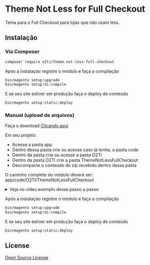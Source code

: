 # Theme Not Less for Full Checkout

Tema para o Full Checkout para lojas que não usam less.

## Instalação

### Via Composer

``` sh
composer require o2ti/theme-not-less-full-checkout
```

Após a instalação registre o módulo e faça a compilação 
``` sh
bin/magento setup:upgrade
bin/magento setup:di:compile
```
E se seu site estiver em produção faça o deploy de conteúdo
``` sh
bin/magento setup:static:deploy
```

### Manual (upload de arquivos)

Faça o download [Clicando aqui](https://github.com/elisei/theme-not-less-full-checkout/archive/refs/heads/main.zip)

Em seu projeto:
- Acesse a pasta app
- Dentro dessa pasta crie ou acesse caso já tenha, a pasta code
- Dentro da pasta crie ou acesse a pasta O2TI
- Dentro da pasta O2TI crie a pasta ThemeNotLessFullCheckout
- Descompacte o conteúdo do zip recebido dentro dessa pasta

O caminho completo do módulo deverá ser:
app/code/O2TI/ThemeNotLessFullCheckout

<details>
<summary>Veja no vídeo exemplo desse passo a passo</summary>
<p>

https://user-images.githubusercontent.com/1786389/144749573-6264bb6b-6c63-49d1-8ff8-0da536818934.mp4

</p>
</details>

Após a instalação registre o módulo e faça a compilação 
``` sh
bin/magento setup:upgrade
bin/magento setup:di:compile
```
E se seu site estiver em produção faça o deploy de conteúdo
``` sh
bin/magento setup:static:deploy
```

## License

[Open Source License](LICENSE.txt)
